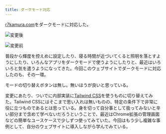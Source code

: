 ```yaml
---
title: ダークモード対応
---
```

[r7kamura.com](https://r7kamura.com/)をダークモードに対応した。

![](https://lh6.googleusercontent.com/uGQwBAhPojJJC-F9tcOgtcv0URCg4qBEQTFcbuFYNoxuWJgI7dISfbP55LzammQoZr1g3AwiMPqSSHjNb6MQ21rE-wIlKIdBwuWNXFQC2u57NcIUfCx28AIjioo--gI_dQoFS3zFuorNRY9AofEc67yh1LJWgcAlf8zzzSN4dKn_1ESVgBPYoMQm "変更後")

![](https://lh4.googleusercontent.com/rcqlD1f2wJTDjw-8AzSVqaUsnOD8Wc2MbeGBjcpOSKFVdUlMyWifzWfeIWQkX2XpH10NoVLrTug940wlXK7N8XGx8hsolCf0LEeHpEBffZ39BQ5gBbaCE7D5lbvREHR3YooD4UoB2_9OaoF9xmdgcCJHpYFkY_TVdN0FcVvJG9CHpSIc5gI4FqHU "変更前")

普段から輝度を控えめに設定したり、寝る時間が近づいてくると照明を落とすようにしたり、いろんなアプリをダークモードで使うようにしたりと、最近はいろいろと気を遣うようになってきた。今回このウェブサイトでダークモードに対応したのも、その一環。

モードの切り替えボタンは無し。無いほうが良いと思っている。

変更にあたり、ついでに内部実装に[Tailwind CSS](https://tailwindcss.com/)を使うものに切り替えてみた。Tailwind CSSにはそこまで思い入れは無いものの、特定の条件下で非常に役に立つものであるとは思っている。身を切って自分事として扱ってみないと辛い部分まで含めて学べないだろうということで、最近はChrome拡張の管理画面などの簡単なユースケースで少しずつ使ってみていた。今回はもう少し複雑な事例として、自分のウェブサイトに導入しながら学んでみている。
